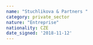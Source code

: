 ```yaml
---
name: "Stuchlikova & Partners "
category: private_sector
nature: "Entreprise"
nationality: CZE
date_signed: '2018-11-12'
---
```

    
